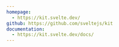 ```yaml
---
homepage:
  - https://kit.svelte.dev/
github: https://github.com/sveltejs/kit
documentation:
  - https://kit.svelte.dev/docs/
---
```

